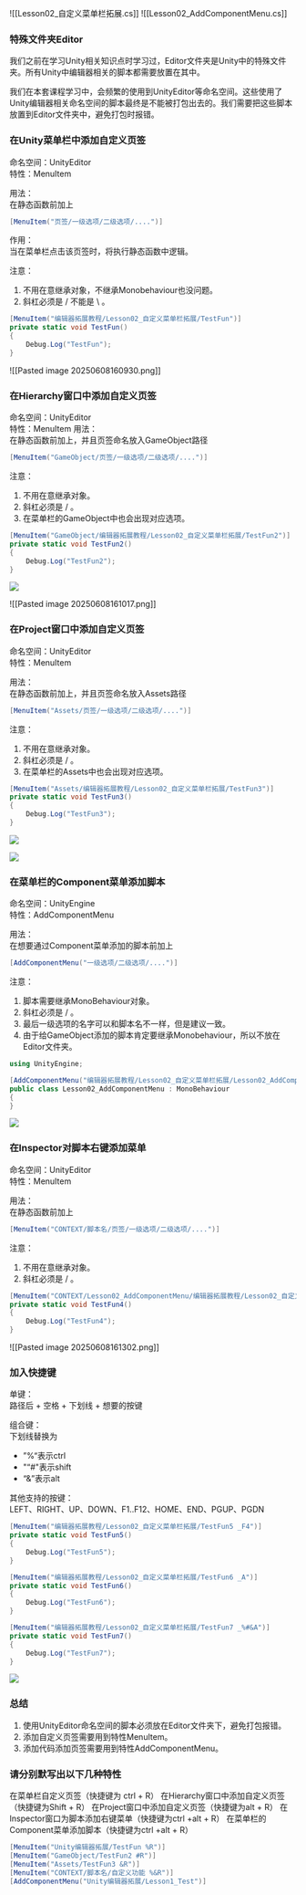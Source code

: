 ![[Lesson02_自定义菜单栏拓展.cs]]
![[Lesson02_AddComponentMenu.cs]]

### 特殊文件夹Editor
我们之前在学习Unity相关知识点时学习过，Editor文件夹是Unity中的特殊文件夹。所有Unity中编辑器相关的脚本都需要放置在其中。

我们在本套课程学习中，会频繁的使用到UnityEditor等命名空间。这些使用了Unity编辑器相关命名空间的脚本最终是不能被打包出去的。我们需要把这些脚本放置到Editor文件夹中，避免打包时报错。

### 在Unity菜单栏中添加自定义页签
命名空间：UnityEditor  
特性：MenuItem

用法：  
在静态函数前加上
```cs
[MenuItem("页签/一级选项/二级选项/....")]
```

作用：  
当在菜单栏点击该页签时，将执行静态函数中逻辑。

注意：
1. 不用在意继承对象，不继承Monobehaviour也没问题。
2. 斜杠必须是 / 不能是 \ 。
```cs
[MenuItem("编辑器拓展教程/Lesson02_自定义菜单栏拓展/TestFun")]
private static void TestFun()
{
    Debug.Log("TestFun");
}
```
![[Pasted image 20250608160930.png]]

### 在Hierarchy窗口中添加自定义页签
命名空间：UnityEditor  
特性：MenuItem
用法：  
在静态函数前加上，并且页签命名放入GameObject路径
```cs
[MenuItem("GameObject/页签/一级选项/二级选项/....")]
```

注意：
1. 不用在意继承对象。
2. 斜杠必须是 / 。
3. 在菜单栏的GameObject中也会出现对应选项。
```cs
[MenuItem("GameObject/编辑器拓展教程/Lesson02_自定义菜单栏拓展/TestFun2")]
private static void TestFun2()
{
    Debug.Log("TestFun2");
}
```

![](https://linwentao785293209.github.io/images/%E7%BC%96%E8%BE%91%E5%99%A8%E6%8B%93%E5%B1%95/Unity/%E5%8E%9F%E7%94%9F%E7%BC%96%E8%BE%91%E5%99%A8%E6%8B%93%E5%B1%95/01.%E5%8E%9F%E7%94%9F%E7%BC%96%E8%BE%91%E5%99%A8%E6%8B%93%E5%B1%95%E5%9F%BA%E7%A1%80%E7%9F%A5%E8%AF%86/2.%E8%87%AA%E5%AE%9A%E4%B9%89%E8%8F%9C%E5%8D%95%E6%A0%8F%E6%8B%93%E5%B1%95/2.png)

![[Pasted image 20250608161017.png]]

### 在Project窗口中添加自定义页签
命名空间：UnityEditor  
特性：MenuItem

用法：  
在静态函数前加上，并且页签命名放入Assets路径
```cs
[MenuItem("Assets/页签/一级选项/二级选项/....")]
```

注意：
1. 不用在意继承对象。
2. 斜杠必须是 / 。
3. 在菜单栏的Assets中也会出现对应选项。
```cs
[MenuItem("Assets/编辑器拓展教程/Lesson02_自定义菜单栏拓展/TestFun3")]
private static void TestFun3()
{
    Debug.Log("TestFun3");
}
```

![](https://linwentao785293209.github.io/images/%E7%BC%96%E8%BE%91%E5%99%A8%E6%8B%93%E5%B1%95/Unity/%E5%8E%9F%E7%94%9F%E7%BC%96%E8%BE%91%E5%99%A8%E6%8B%93%E5%B1%95/01.%E5%8E%9F%E7%94%9F%E7%BC%96%E8%BE%91%E5%99%A8%E6%8B%93%E5%B1%95%E5%9F%BA%E7%A1%80%E7%9F%A5%E8%AF%86/2.%E8%87%AA%E5%AE%9A%E4%B9%89%E8%8F%9C%E5%8D%95%E6%A0%8F%E6%8B%93%E5%B1%95/4.png)

![](https://linwentao785293209.github.io/images/%E7%BC%96%E8%BE%91%E5%99%A8%E6%8B%93%E5%B1%95/Unity/%E5%8E%9F%E7%94%9F%E7%BC%96%E8%BE%91%E5%99%A8%E6%8B%93%E5%B1%95/01.%E5%8E%9F%E7%94%9F%E7%BC%96%E8%BE%91%E5%99%A8%E6%8B%93%E5%B1%95%E5%9F%BA%E7%A1%80%E7%9F%A5%E8%AF%86/2.%E8%87%AA%E5%AE%9A%E4%B9%89%E8%8F%9C%E5%8D%95%E6%A0%8F%E6%8B%93%E5%B1%95/5.png)

### 在菜单栏的Component菜单添加脚本
命名空间：UnityEngine  
特性：AddComponentMenu

用法：  
在想要通过Component菜单添加的脚本前加上
```cs
[AddComponentMenu("一级选项/二级选项/....")]
```

注意：
1. 脚本需要继承MonoBehaviour对象。
2. 斜杠必须是 / 。
3. 最后一级选项的名字可以和脚本名不一样，但是建议一致。
4. 由于给GameObject添加的脚本肯定要继承Monobehaviour，所以不放在Editor文件夹。
```cs
using UnityEngine;

[AddComponentMenu("编辑器拓展教程/Lesson02_自定义菜单栏拓展/Lesson02_AddComponentMenu")]
public class Lesson02_AddComponentMenu : MonoBehaviour
{
}
```

![](https://linwentao785293209.github.io/images/%E7%BC%96%E8%BE%91%E5%99%A8%E6%8B%93%E5%B1%95/Unity/%E5%8E%9F%E7%94%9F%E7%BC%96%E8%BE%91%E5%99%A8%E6%8B%93%E5%B1%95/01.%E5%8E%9F%E7%94%9F%E7%BC%96%E8%BE%91%E5%99%A8%E6%8B%93%E5%B1%95%E5%9F%BA%E7%A1%80%E7%9F%A5%E8%AF%86/2.%E8%87%AA%E5%AE%9A%E4%B9%89%E8%8F%9C%E5%8D%95%E6%A0%8F%E6%8B%93%E5%B1%95/6.png)
### 在Inspector对脚本右键添加菜单
命名空间：UnityEditor  
特性：MenuItem

用法：  
在静态函数前加上
```cs
[MenuItem("CONTEXT/脚本名/页签/一级选项/二级选项/....")]
```

注意：
1. 不用在意继承对象。
2. 斜杠必须是 / 。
```cs
[MenuItem("CONTEXT/Lesson02_AddComponentMenu/编辑器拓展教程/Lesson02_自定义菜单栏拓展/TestFun4")]
private static void TestFun4()
{
    Debug.Log("TestFun4");
}
```

![[Pasted image 20250608161302.png]]

### 加入快捷键
单键：  
路径后 + 空格 + 下划线 + 想要的按键

组合键：  
下划线替换为
- ”%“表示ctrl
- \"“#"表示shift
- “&”表示alt

其他支持的按键：  
LEFT、RIGHT、UP、DOWN、F1..F12、HOME、END、PGUP、PGDN
```cs
[MenuItem("编辑器拓展教程/Lesson02_自定义菜单栏拓展/TestFun5 _F4")]
private static void TestFun5()
{
    Debug.Log("TestFun5");
}

[MenuItem("编辑器拓展教程/Lesson02_自定义菜单栏拓展/TestFun6 _A")]
private static void TestFun6()
{
    Debug.Log("TestFun6");
}

[MenuItem("编辑器拓展教程/Lesson02_自定义菜单栏拓展/TestFun7 _%#&A")]
private static void TestFun7()
{
    Debug.Log("TestFun7");
}
```

![](https://linwentao785293209.github.io/images/%E7%BC%96%E8%BE%91%E5%99%A8%E6%8B%93%E5%B1%95/Unity/%E5%8E%9F%E7%94%9F%E7%BC%96%E8%BE%91%E5%99%A8%E6%8B%93%E5%B1%95/01.%E5%8E%9F%E7%94%9F%E7%BC%96%E8%BE%91%E5%99%A8%E6%8B%93%E5%B1%95%E5%9F%BA%E7%A1%80%E7%9F%A5%E8%AF%86/2.%E8%87%AA%E5%AE%9A%E4%B9%89%E8%8F%9C%E5%8D%95%E6%A0%8F%E6%8B%93%E5%B1%95/8.png)

### 总结
1. 使用UnityEditor命名空间的脚本必须放在Editor文件夹下，避免打包报错。
2. 添加自定义页签需要用到特性MenuItem。
3. 添加代码添加页签需要用到特性AddComponentMenu。

### 请分别默写出以下几种特性
在菜单栏自定义页签（快捷键为 ctrl + R）
在Hierarchy窗口中添加自定义页签（快捷键为Shift + R）
在Project窗口中添加自定义页签（快捷键为alt + R）
在Inspector窗口为脚本添加右键菜单（快捷键为ctrl +alt + R）
在菜单栏的Component菜单添加脚本（快捷键为ctrl +alt + R）
```cs
[MenuItem("Unity编辑器拓展/TestFun %R")]
[MenuItem("GameObject/TestFun2 #R")]
[MenuItem("Assets/TestFun3 &R")]
[MenuItem("CONTEXT/脚本名/自定义功能 %&R")]
[AddComponentMenu("Unity编辑器拓展/Lesson1_Test")]
```